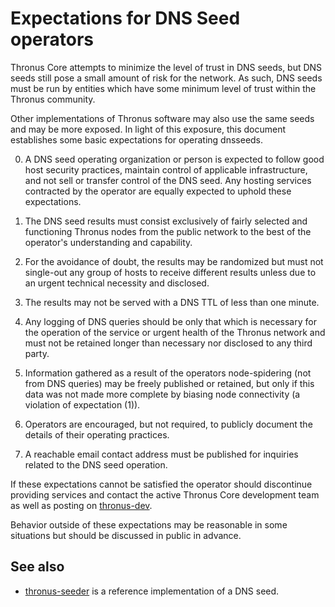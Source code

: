 Expectations for DNS Seed operators
====================================

Thronus Core attempts to minimize the level of trust in DNS seeds,
but DNS seeds still pose a small amount of risk for the network.
As such, DNS seeds must be run by entities which have some minimum
level of trust within the Thronus community.

Other implementations of Thronus software may also use the same
seeds and may be more exposed. In light of this exposure, this
document establishes some basic expectations for operating dnsseeds.

0. A DNS seed operating organization or person is expected to follow good
host security practices, maintain control of applicable infrastructure,
and not sell or transfer control of the DNS seed. Any hosting services
contracted by the operator are equally expected to uphold these expectations.

1. The DNS seed results must consist exclusively of fairly selected and
functioning Thronus nodes from the public network to the best of the
operator's understanding and capability.

2. For the avoidance of doubt, the results may be randomized but must not
single-out any group of hosts to receive different results unless due to an
urgent technical necessity and disclosed.

3. The results may not be served with a DNS TTL of less than one minute.

4. Any logging of DNS queries should be only that which is necessary
for the operation of the service or urgent health of the Thronus
network and must not be retained longer than necessary nor disclosed
to any third party.

5. Information gathered as a result of the operators node-spidering
(not from DNS queries) may be freely published or retained, but only
if this data was not made more complete by biasing node connectivity
(a violation of expectation (1)).

6. Operators are encouraged, but not required, to publicly document the
details of their operating practices.

7. A reachable email contact address must be published for inquiries
related to the DNS seed operation.

If these expectations cannot be satisfied the operator should
discontinue providing services and contact the active Thronus
Core development team as well as posting on
[thronus-dev](https://groups.google.com/forum/#!forum/thronus-dev).

Behavior outside of these expectations may be reasonable in some
situations but should be discussed in public in advance.

See also
----------
- [thronus-seeder](https://github.com/pooler/thronus-seeder) is a reference implementation of a DNS seed.
